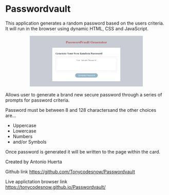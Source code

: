 # Passwordvault

This application generates a random password based on the users criteria.
It will run in the browser using dynamic HTML, CSS and JavaScript.

<p align="center"><img src="./assets/Passwordvault.png" width="70%"></p>

Allows user to generate a brand new secure password through a series of prompts for password criteria.

Password must be between 8 and 128 charactersand the other choices are...
* Uppercase
* Lowercase
* Numbers
* and/or Symbols 

Once password is generated it will be written to the page within the card.

Created by Antonio Huerta

Github link https://github.com/Tonycodesnow/Passwordvault

Live applictation browser link https://tonycodesnow.github.io/Passwordvault/
